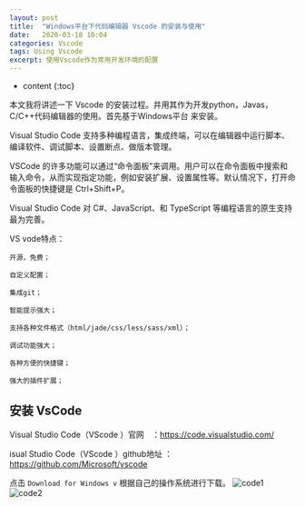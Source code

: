 ```yaml
---
layout: post
title:  "Windows平台下代码编辑器 Vscode 的安装与使用"
date:   2020-03-18 10:04
categories: Vscode
tags: Using Vscode
excerpt: 使用Vscode作为常用开发环境的配置
---
```

* content
{:toc}

本文我将讲述一下 Vscode 的安装过程。并用其作为开发python，Javas，C/C++代码编辑器的使用。首先基于Windows平台 来安装。

Visual Studio Code 支持多种编程语言，集成终端，可以在编辑器中运行脚本、编译软件、调试脚本、设置断点、做版本管理。

VSCode 的许多功能可以通过“命令面板”来调用。用户可以在命令面板中搜索和输入命令，从而实现指定功能，例如安装扩展、设置属性等。默认情况下，打开命令面板的快捷键是 Ctrl+Shift+P。

Visual Studio Code 对 C#、JavaScript、和 TypeScript 等编程语言的原生支持最为完善。

VS vode特点：
``` 
开源，免费；

自定义配置；

集成git；

智能提示强大；

支持各种文件格式（html/jade/css/less/sass/xml）；

调试功能强大；

各种方便的快捷键；

强大的插件扩展；
``` 
## 安装 VsCode
Visual Studio Code（VScode ）官网　：https://code.visualstudio.com/

isual Studio Code（VScode ）github地址 ：https://github.com/Microsoft/vscode

点击 `Download for Windows v` 根据自己的操作系统进行下载。
![code1](https://github.com/jie2311260561/jie2311260561.github.io/blob/master/_picture/Vscode1.jpg)
![code2](https://github.com/jie2311260561/jie2311260561.github.io/blob/master/_picture/Vscode2.jpg)
